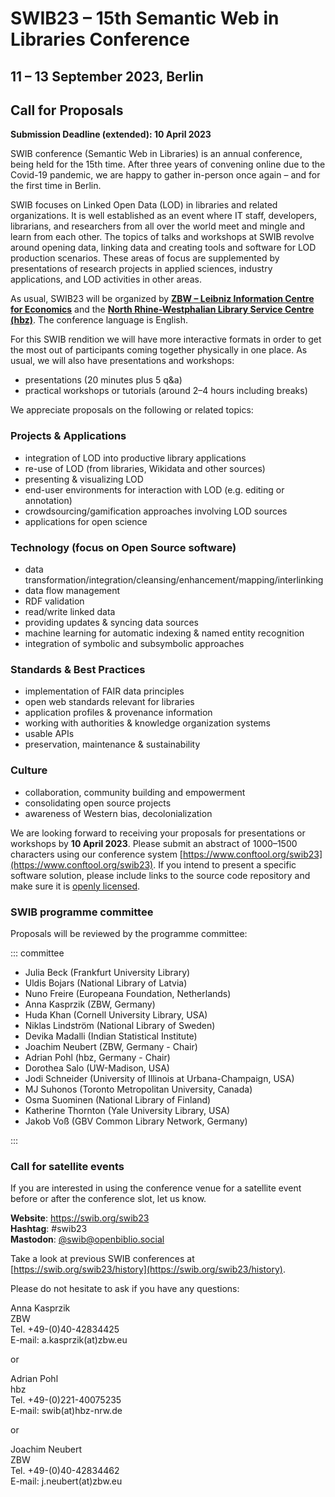 # SWIB23 – 15th Semantic Web in Libraries Conference

## 11 – 13 September 2023, Berlin

## Call for Proposals

**Submission Deadline (extended): 10 April 2023**

SWIB conference (Semantic Web in Libraries) is an annual conference, being held
for the 15th time. After three years of convening online due to the Covid-19 
pandemic, we are happy to gather in-person once again – and for the first time 
in Berlin.

SWIB focuses on Linked Open Data (LOD) in libraries and related organizations.
It is well established as an event where IT staff, developers, librarians, and
researchers from all over the world meet and mingle and learn from each other.
The topics of talks and workshops at SWIB revolve around opening data, linking
data and creating tools and software for LOD production scenarios. These areas
of focus are supplemented by presentations of research projects in applied
sciences, industry applications, and LOD activities in other areas.

As usual, SWIB23 will be organized by **[ZBW – Leibniz Information Centre for
Economics](https://www.zbw.eu/en)** and the **[North Rhine-Westphalian Library
Service Centre (hbz)](https://www.hbz-nrw.de/)**. The conference language is
English.

For this SWIB rendition we will have more interactive formats in order to get
the most out of participants coming together physically in one place.
As usual, we will also have presentations and workshops:

* presentations (20 minutes plus 5 q&a)
* practical workshops or tutorials (around 2–4 hours including breaks)

We appreciate proposals on the following or related topics:

### Projects & Applications

* integration of LOD into productive library applications
* re-use of LOD (from libraries, Wikidata and other sources)
* presenting & visualizing LOD
* end-user environments for interaction with LOD (e.g. editing or annotation)
* crowdsourcing/gamification approaches involving LOD sources
* applications for open science

### Technology (focus on Open Source software)

* data transformation/integration/cleansing/enhancement/mapping/interlinking
* data flow management
* RDF validation
* read/write linked data
* providing updates & syncing data sources
* machine learning for automatic indexing & named entity recognition
* integration of symbolic and subsymbolic approaches

### Standards & Best Practices

* implementation of FAIR data principles
* open web standards relevant for libraries
* application profiles & provenance information
* working with authorities & knowledge organization systems
* usable APIs
* preservation, maintenance & sustainability

### Culture

* collaboration, community building and empowerment
* consolidating open source projects
* awareness of Western bias, decolonialization

We are looking forward to receiving your proposals for presentations or
workshops by **10 April 2023**. Please submit an abstract of 1000–1500
characters using our conference system
[https://www.conftool.org/swib23](https://www.conftool.org/swib23). If you
intend to present a specific software solution, please include links to the
source code repository and make sure it is [openly
licensed](https://opensource.org/licenses).


### SWIB programme committee

Proposals will be reviewed by the programme committee:

::: committee

* Julia Beck (Frankfurt University Library)
* Uldis Bojars (National Library of Latvia)
* Nuno Freire (Europeana Foundation, Netherlands)
* Anna Kasprzik (ZBW, Germany)
* Huda Khan (Cornell University Library, USA)
* Niklas Lindström (National Library of Sweden)
* Devika Madalli (Indian Statistical Institute)
* Joachim Neubert (ZBW, Germany - Chair)
* Adrian Pohl (hbz, Germany - Chair)
* Dorothea Salo (UW-Madison, USA)
* Jodi Schneider (University of Illinois at Urbana-Champaign, USA)
* MJ Suhonos (Toronto Metropolitan University, Canada)
* Osma Suominen (National Library of Finland)
* Katherine Thornton (Yale University Library, USA)
* Jakob Voß (GBV Common Library Network, Germany)

:::

### Call for satellite events

If you are interested in using the conference venue for a
satellite event before or after the conference slot, let us know.

**Website**: https://swib.org/swib23 \
**Hashtag**: #swib23\
**Mastodon**: [@swib@openbiblio.social](https://openbiblio.social/@swib)

Take a look at previous SWIB conferences at
[https://swib.org/swib23/history](https://swib.org/swib23/history).

Please do not hesitate to ask if you have any questions:


Anna Kasprzik\
ZBW\
Tel. +49-(0)40-42834425\
E-mail: a.kasprzik(at)zbw.eu

or

Adrian Pohl\
hbz\
Tel. +49-(0)221-40075235\
E-mail: swib(at)hbz-nrw.de

or 

Joachim Neubert\
ZBW\
Tel. +49-(0)40-42834462\
E-mail: j.neubert(at)zbw.eu
